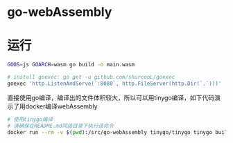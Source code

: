 # go-webAssembly

# 运行

```bash
GOOS=js GOARCH=wasm go build -o main.wasm

# install goexec: go get -u github.com/shurcooL/goexec
goexec 'http.ListenAndServe(`:8080`, http.FileServer(http.Dir(`.`)))'
```

直接使用go编译，编译出的文件体积较大，所以可以用tinygo编译，如下代码演示了用docker编译webAssembly

```bash
# 使用tinygo编译
# 请确保在README.md同级目录下执行该命令
docker run --rm -v $(pwd):/src/go-webAssembly tinygo/tinygo tinygo build -o /src/go-webAssembly/wasm.wasm -target=wasm /src/go-webAssembly/main.go
```
